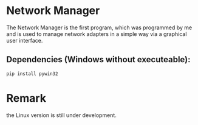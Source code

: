 # Network Manager

The Network Manager is the first program, which was programmed by me and is used to manage network adapters in a simple way via a graphical user interface.


## Dependencies (Windows without executeable):
```powershell
pip install pywin32
```

# Remark
the Linux version is still under development.
